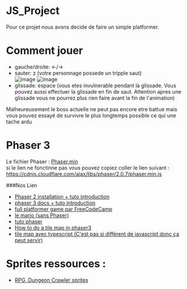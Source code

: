 # JS_Project

Pour ce projet nous avons decide de faire un simple platformer.

# Comment jouer

- gauche/droite: <-/-> <br>
- sauter: z (votre personnage possede un tripple saut) <br>
![image](https://cdn.discordapp.com/attachments/827561811464159242/836636909178585108/unknown.png)
![image](https://cdn.discordapp.com/attachments/827561811464159242/836636655640117279/unknown.png)
- glissade: espace (vous etes invulnerable pendant la glissade. Vous pouvez aussi effectuer la glissade en fin de saut. Attention apres une glissade vous ne pourrez plus rien faire avant la fin de l'animation) <br>

Malheureusement le boss actuelle ne peut pas encore etre battue mais vous pouvez essayé de survivre le plus longtemps possible ce qui une tache ardu

# Phaser 3
Le fichier Phaser : [Phaser.min](https://cdnjs.cloudflare.com/ajax/libs/phaser/2.0.7/phaser.min.js) <br>
si le lien ne fonctinne pas vous pouvez copiez coller le lien suivant : https://cdnjs.cloudflare.com/ajax/libs/phaser/2.0.7/phaser.min.js

###Nos Lien

- [Phaser 2 installation + tuto introduction](https://www.youtube.com/watch?v=88DS3Z8nOdY&t=12s)
- [phaser 3 docs + tuto introduction](http://phaser.io/tutorials/making-your-first-phaser-3-game/part1)
- [full platformer game par FreeCodeCamp](https://www.youtube.com/watch?v=w-OKdSHRlfA&t=1s)
- [le mario (sans Phaser)](https://www.youtube.com/watch?v=g-FpDQ8Eqw8&list=PLS8HfBXv9ZWWe8zXrViYbIM2Hhylx8DZx&index=1)
- [tuto phaser](https://phaser.io/tutorials/making-your-first-phaser-3-game/part1)
- [How to do a tile map in phaser3](https://medium.com/@michaelwesthadley/modular-game-worlds-in-phaser-3-tilemaps-1-958fc7e6bbd6)
- [tile map avec typescript (C'est pas si différent de javascript donc ça peut servir)](https://medium.com/@junhongwang/tiled-generated-map-with-phaser-3-d2c16ffe75b6)

# Sprites ressources :
- [RPG ,Dungeon Crawler sprites](https://0x72.itch.io/dungeontileset-ii)
